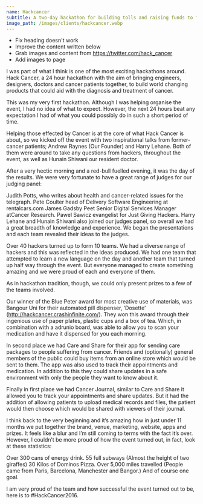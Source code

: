 ```yaml
---
name: Hackcancer
subtitle: A two-day hackathon for building tolls and raising funds to fight cancer
image_path: /images/clients/hackcancer.webp
---
```


- Fix heading doesn't work
- Improve the content written below
- Grab images and content from https://twitter.com/hack_cancer
- Add images to page

I was part of what I think is one of the most exciting hackathons around. Hack Cancer, a 24 hour hackathon with the aim of bringing engineers, designers, doctors and cancer patients together, to build world changing products that could aid with the diagnosis and treatment of cancer.

This was my very first hackathon. Although I was helping organise the event, I had no idea of what to expect. However, the next 24 hours beat any expectation I had of what you could possibly do in such a short period of time.

Helping those effected by Cancer is at the core of what Hack Cancer is about, so we kicked off the event with two inspirational talks from former-cancer patients; Andrew Raynes (Our Founder) and Harry Lehane. Both of them were around to take any questions from hackers, throughout the event, as well as 
Hunain Shiwani
 our resident doctor.

After a very hectic morning and a red-bull fuelled evening, it was the day of the results. We were very fortunate to have a great range of judges for our judging panel:

Judith Potts, who writes about health and cancer-related issues for the telegraph.
Pete Coulter
 head of Delivery Software Engineering at rentalcars.com
James Gadsby Peet
 Senior Digital Services Manager atCancer Research.
Pawel Sawicz
 evangelist for Just Giving Hackers.
Harry Lehane and 
Hunain Shiwani
 also joined our judges panel, so overall we had a great breadth of knowledge and experience. We began the presentations and each team revealed their ideas to the judges.

Over 40 hackers turned up to form 10 teams. We had a diverse range of hackers and this was reflected in the ideas produced. We had one team that attempted to learn a new language on the day and another team that turned up half way through the event. But everyone managed to create something amazing and we were proud of each and everyone of them.

As in hackathon tradition, though, we could only present prizes to a few of the teams involved.

Our winner of the Blue Peter award for most creative use of materials, was Bangour Uni for their automated pill dispenser, ‘Dosette’ (http://hackcancer.crashinfinite.com/). They won this award through their ingenious use of paper plates, plastic cups and a box of tea. Which, in combination with a adrunio board, was able to allow you to scan your medication and have it dispensed for you each morning.

In second place we had Care and Share for their app for sending care packages to people suffering from cancer. Friends and (optionally) general members of the public could buy items from an online store which would be sent to them. The app was also used to track their appointments and medication. In addition to this they could share updates in a safe environment with only the people they want to know about it.

Finally in first place we had Cancer Journal, similar to Care and Share it allowed you to track your appointments and share updates. But it had the addition of allowing patients to upload medical records and files, the patient would then choose which would be shared with viewers of their journal.

I think back to the very beginning and it’s amazing how in just under 11 months we put together the brand, venue, marketing, website, apps and prizes. It feels like a blur and I’m still coming to terms with the fact it’s over. However, I couldn’t be more proud of how the event turned out, in fact, look at these statistics:

Over 300 cans of energy drink.
55 full subways (Almost the height of two giraffes)
30 Kilos of Dominos Pizza.
Over 5,000 miles travelled (People came from Paris, Barcelona, Manchester and Bangor.)
And of course one goal.

I am very proud of the team and how successful the event turned out to be, here is to #HackCancer2016.